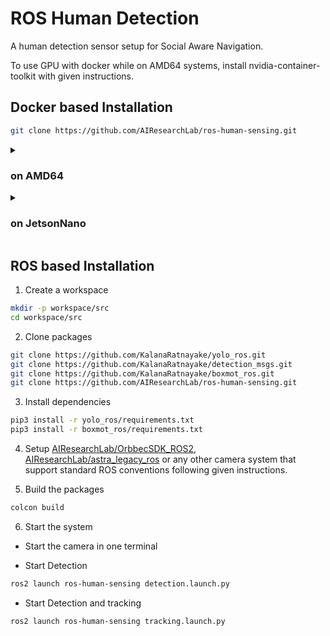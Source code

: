 # ROS Human Detection

A human detection sensor setup for Social Aware Navigation.

To use GPU with docker while on AMD64 systems, install nvidia-container-toolkit with given instructions.

## Docker based Installation

```sh
git clone https://github.com/AIResearchLab/ros-human-sensing.git
```

<details> 
<summary> <h3> on AMD64 </h3> </summary>

### Startup Detection

```sh
cd src/ros-human-sensing/docker
docker compose -f compose.amd64.yml pull
docker compose -f compose.amd64.yml up
```

### Stopping

```sh
docker compose -f compose.amd64.yml down
```

### Remove docker volumes for resetting

```sh
docker volume rm ros-human-sensing_yolo
```

</details>

<details> 
<summary> <h3> on JetsonNano </h3> </summary>

### Startup

```sh
cd src/ros-human-sensing/docker
docker compose -f compose.jnano.yml pull
docker compose -f compose.jnano.yml up
```

### Stopping

```sh
docker compose -f compose.jnano.yml down
```

### Remove docker volumes for resetting

```sh
docker volume rm ros-human-sensing_yolo
```
</details>

## ROS based Installation

1) Create a workspace

```bash
mkdir -p workspace/src
cd workspace/src
```

2) Clone packages

```bash
git clone https://github.com/KalanaRatnayake/yolo_ros.git
git clone https://github.com/KalanaRatnayake/detection_msgs.git
git clone https://github.com/KalanaRatnayake/boxmot_ros.git
git clone https://github.com/AIResearchLab/ros-human-sensing.git
```

3) Install dependencies

```bash
pip3 install -r yolo_ros/requirements.txt
pip3 install -r boxmot_ros/requirements.txt
```

4) Setup [AIResearchLab/OrbbecSDK_ROS2](https://github.com/AIResearchLab/OrbbecSDK_ROS2), [AIResearchLab/astra_legacy_ros](https://github.com/AIResearchLab/astra_legacy_ros) or any other camera system that support standard ROS conventions following given instructions. 

5) Build the packages

```bash
colcon build
```

6) Start the system

- Start the camera in one terminal

- Start Detection
```bash
ros2 launch ros-human-sensing detection.launch.py
```
- Start Detection and tracking
```bash
ros2 launch ros-human-sensing tracking.launch.py
```